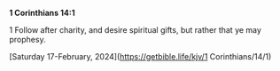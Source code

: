 **1 Corinthians 14:1**

1 Follow after charity, and desire spiritual gifts, but rather that ye may prophesy.

[Saturday 17-February, 2024](https://getbible.life/kjv/1 Corinthians/14/1)
